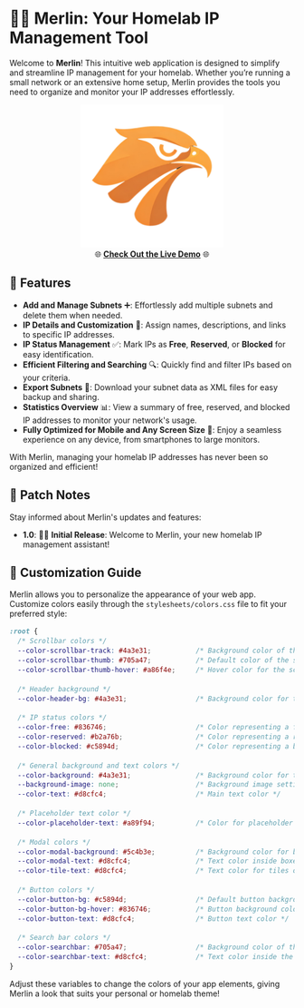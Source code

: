 # 🧙‍♂️ Merlin: Your Homelab IP Management Tool

Welcome to **Merlin**! This intuitive web application is designed to simplify and streamline IP management for your homelab. Whether you’re running a small network or an extensive home setup, Merlin provides the tools you need to organize and monitor your IP addresses effortlessly.

<div align="center">
    <img src="logo.png" alt="Merlin Dashboard" width="50%" />
</div>

<div align="center">
    🌐 <a href="https://merlin-demo.calma-media.com/" target="_blank"><strong>Check Out the Live Demo</strong></a> 🌐
</div>

## 🚀 Features

- **Add and Manage Subnets** ➕: Effortlessly add multiple subnets and delete them when needed.
- **IP Details and Customization** 📝: Assign names, descriptions, and links to specific IP addresses.
- **IP Status Management** ✅: Mark IPs as **Free**, **Reserved**, or **Blocked** for easy identification.
- **Efficient Filtering and Searching** 🔍: Quickly find and filter IPs based on your criteria.
- **Export Subnets** 📄: Download your subnet data as XML files for easy backup and sharing.
- **Statistics Overview** 📊: View a summary of free, reserved, and blocked IP addresses to monitor your network's usage.
- **Fully Optimized for Mobile and Any Screen Size** 📱: Enjoy a seamless experience on any device, from smartphones to large monitors.

With Merlin, managing your homelab IP addresses has never been so organized and efficient!

## 📜 Patch Notes

Stay informed about Merlin's updates and features:

- **1.0**: 🧙‍♂️ **Initial Release**: Welcome to Merlin, your new homelab IP management assistant!

## 🎨 Customization Guide

Merlin allows you to personalize the appearance of your web app. Customize colors easily through the `stylesheets/colors.css` file to fit your preferred style:

```css
:root {
  /* Scrollbar colors */
  --color-scrollbar-track: #4a3e31;           /* Background color of the scrollbar track */
  --color-scrollbar-thumb: #705a47;           /* Default color of the scrollbar thumb */
  --color-scrollbar-thumb-hover: #a86f4e;     /* Hover color for the scrollbar thumb */

  /* Header background */
  --color-header-bg: #4a3e31;                 /* Background color for the header */

  /* IP status colors */
  --color-free: #836746;                      /* Color representing a free IP */
  --color-reserved: #b2a76b;                  /* Color representing a reserved IP */
  --color-blocked: #c5894d;                   /* Color representing a blocked IP */

  /* General background and text colors */
  --color-background: #4a3e31;                /* Background color for the main content */
  --background-image: none;                   /* Background image setting */
  --color-text: #d8cfc4;                      /* Main text color */

  /* Placeholder text color */
  --color-placeholder-text: #a89f94;          /* Color for placeholder text in input fields */

  /* Modal colors */
  --color-modal-background: #5c4b3e;          /* Background color for box dialogs */
  --color-modal-text: #d8cfc4;                /* Text color inside boxes */
  --color-tile-text: #d8cfc4;                 /* Text color for tiles or cards */

  /* Button colors */
  --color-button-bg: #c5894d;                 /* Default button background color */
  --color-button-bg-hover: #836746;           /* Button background color on hover */
  --color-button-text: #d8cfc4;               /* Button text color */

  /* Search bar colors */
  --color-searchbar: #705a47;                 /* Background color of the search bar */
  --color-searchbar-text: #d8cfc4;            /* Text color inside the search bar */
}
```

Adjust these variables to change the colors of your app elements, giving Merlin a look that suits your personal or homelab theme!
